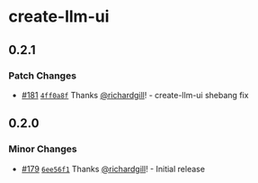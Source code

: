 # create-llm-ui

## 0.2.1

### Patch Changes

- [#181](https://github.com/llm-ui-kit/llm-ui/pull/181) [`4ff0a8f`](https://github.com/llm-ui-kit/llm-ui/commit/4ff0a8fe8220a8f169d83c5334e94ca48557ed3c) Thanks [@richardgill](https://github.com/richardgill)! - create-llm-ui shebang fix

## 0.2.0

### Minor Changes

- [#179](https://github.com/llm-ui-kit/llm-ui/pull/179) [`6ee56f1`](https://github.com/llm-ui-kit/llm-ui/commit/6ee56f122f77d881f705d57a8ad9f0db5904770e) Thanks [@richardgill](https://github.com/richardgill)! - Initial release
